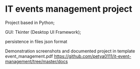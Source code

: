 # IT events management project 
Project based in Python; 

GUI: Tkinter (Desktop UI Framework);

persistence in files json format

Demonstration screenshots and documented project in template event_management.pdf
https://github.com/petya0111/it-event-management/tree/master/docs